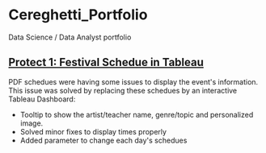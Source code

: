 # Cereghetti_Portfolio
Data Science / Data Analyst portfolio
## [Protect 1: Festival Schedue in Tableau](https://public.tableau.com/app/profile/ivan.cereghetti/viz/SampleSchedue/dash?publish=yes)

PDF schedues were having some issues to display the event's information. This issue was solved by replacing these schedues by an interactive Tableau Dashboard:
* Tooltip to show the artist/teacher name, genre/topic and personalized image.
* Solved minor fixes to display times properly
* Added parameter to change each day's schedues

[](https://github.com/ICereghetti/Cereghetti_Portfolio/blob/main/images/resolutions_tableau_sample.png?raw=true)
